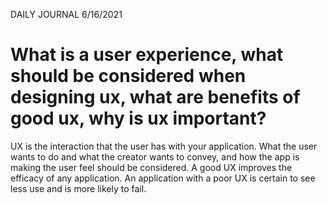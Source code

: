 DAILY JOURNAL 6/16/2021 

# What is a user experience, what should be considered when designing ux, what are benefits of good ux, why is ux important?

UX is the interaction that the user has with your application. What the user wants to do and what the creator wants to convey, and how the app is making the user feel should be considered. A good UX improves the efficacy of any application. An application with a poor UX is certain to see less use and is more likely to fail.